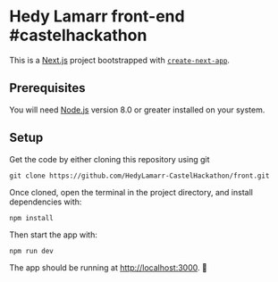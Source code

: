 # Hedy Lamarr front-end \#castelhackathon

This is a [Next.js](https://nextjs.org/) project bootstrapped with [`create-next-app`](https://github.com/vercel/next.js/tree/canary/packages/create-next-app).

## Prerequisites

You will need [Node.js](https://nodejs.org) version 8.0 or greater installed on your system.

## Setup

Get the code by either cloning this repository using git

```
git clone https://github.com/HedyLamarr-CastelHackathon/front.git
```

Once cloned, open the terminal in the project directory, and install dependencies with:

```
npm install
```

Then start the app with:

```
npm run dev
```

The app should be running at [http://localhost:3000](http://localhost:3000). 🚀
